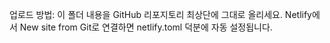 업로드 방법: 이 폴더 내용을 GitHub 리포지토리 최상단에 그대로 올리세요. Netlify에서 New site from Git로 연결하면 netlify.toml 덕분에 자동 설정됩니다.
